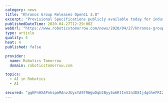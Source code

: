 ```yaml
---
category: news
title: "Khronos Group Releases OpenCL 3.0"
excerpt: "Provisional Specifications publicly available today for industry feedback; Enhanced deployment flexibility sets stage for new pervasively available core functionality"
publishedDateTime: 2020-04-27T12:29:00Z
webUrl: "https://www.roboticstomorrow.com/news/2020/04/27/khronos-group-releases-opencl-30/15194/"
type: article
quality: 4
heat: 4
published: false

provider:
  name: Robotics Tomorrow
  domain: roboticstomorrow.com

topics:
  - AI in Robotics
  - AI

secured: "gqKPn0XAPnkspmMAnvJUyxYA9fRWgwDqb2Byy4w6RtInS2n3D81j4gGheFRIZ1cDCa820XlFHHEr/hsluAkssSb0JbgHeW4HfllH6lbvLw2B4GsFNZUbs+2oyEc4cnvNeuYppYRK8CZfUW8QSmpvMVpgXpD4TTzg/kqsQDWK1aWM8A3RqmkToT72XwmUngge6ZgS/rKPA+IOWfSjYJp2P22wyiNSGiG0bZ82wD6TiIwpL4u2DLK10JeYK8VXyL6iynxdOZ9m18CmmZqYNNwugsB09mODi/mn6ubDX5yD9dKFIdVmQkRNiQ7rQ11518fd;UdE34QvtKG55VeAPzR0Yxw=="
---
```


